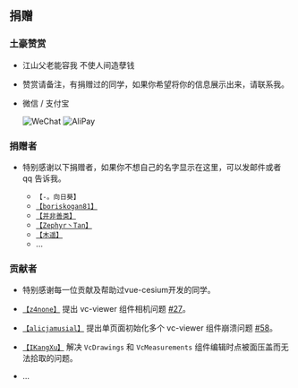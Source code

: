 <!--
 * @Author: zouyaoji@https://github.com/zouyaoji
 * @Date: 2021-07-13 09:06:45
 * @LastEditTime: 2021-09-03 17:12:56
 * @LastEditors: zouyaoji
 * @Description:
 * @FilePath: \vue-cesium@next\website\docs\zh-CN\donations.md
-->
<!--
 * @Author: zouyaoji@https://github.com/zouyaoji
 * @Date: 2021-07-13 09:06:45
 * @LastEditTime: 2021-09-03 16:05:23
 * @LastEditors: zouyaoji
 * @Description:
 * @FilePath: \vue-cesium@next\website\docs\zh-CN\donations.md
-->
## 捐赠

### 土豪赞赏

- 江山父老能容我 不使人间造孽钱
- 赞赏请备注，有捐赠过的同学，如果你希望将你的信息展示出来，请联系我。
- 微信 / 支付宝

  ![WeChat](https://zouyaoji.top/vue-cesium/images/wechat.png)
  ![AliPay](https://zouyaoji.top/vue-cesium/images/alipay.png)

### 捐赠者

- 特别感谢以下捐赠者，如果你不想自己的名字显示在这里，可以发邮件或者 qq 告诉我。

  - `【-。向日葵】`
  - [`【boriskogan81】`](https://github.com/boriskogan81)
  - [`【并非善类】`](https://www.cnblogs.com/JinXinYuan)
  - [`【Zephyr丶Tan】`](https://github.com/ZephyrTan)
  - [`【木遥】`](https://github.com/muyao1987)
  - ...

### 贡献者

- 特别感谢每一位贡献及帮助过vue-cesium开发的同学。

- [`【z4none】`](https://github.com/z4none) 提出 vc-viewer 组件相机问题 [#27](https://github.com/zouyaoji/vue-cesium/issues/27)。
- [`【alicjamusial】`](https://github.com/alicjamusial) 提出单页面初始化多个 vc-viewer 组件崩溃问题 [#58](https://github.com/zouyaoji/vue-cesium/issues/58)。
- [`【IKangXu】`](https://github.com/IKangXu) 解决 `VcDrawings` 和 `VcMeasurements` 组件编辑时点被面压盖而无法拾取的问题。
- ...
